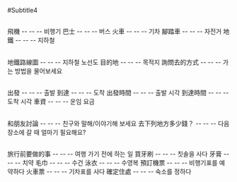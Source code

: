 #Subtitle4

##

飛機 -- -- -- 비행기
巴士 -- -- -- 버스
火車 -- -- -- 기차
腳踏車 -- -- -- 자전거
地鐵 -- -- -- 지하철

##

地鐵路線圖 -- -- -- 지하철 노선도
目的地 -- -- -- 목적지
詢問去的方式 -- -- -- 가는 방법을 물어보세요

##

出發 -- -- -- 출발
到達 -- -- -- 도착
出發時間 -- -- -- 출발 시각
到達時間 -- -- -- 도착 시각
車資 -- -- -- 운임 요금

##

和朋友討論 -- -- -- 친구와 말해/이야기해 보세요
去下列地方多少錢？ -- -- -- 다음 장소에 갈 때 얼마기 필요해요?

##

旅行前要做的事 -- -- -- 여행 가기 전에 하는 일
買牙刷 -- -- -- 칫솔을 사다
牙膏 -- -- -- 치약
毛巾 -- -- -- 수건
泳衣 -- -- -- 수영복
預訂機票 -- -- -- 비행기표를 예약하다
火車票 -- -- -- 기차표를 사다
確定住處 -- -- -- 숙소를 정하다
